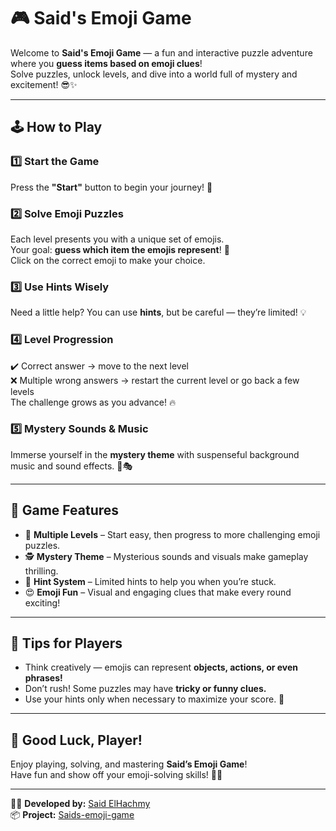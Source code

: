 # 🎮 Said's Emoji Game

Welcome to **Said's Emoji Game** — a fun and interactive puzzle adventure where you **guess items based on emoji clues**!  
Solve puzzles, unlock levels, and dive into a world full of mystery and excitement! 😎✨

---

## 🕹️ How to Play

### 1️⃣ Start the Game
Press the **"Start"** button to begin your journey! 🚀  

### 2️⃣ Solve Emoji Puzzles
Each level presents you with a unique set of emojis.  
Your goal: **guess which item the emojis represent**! 🧩  
Click on the correct emoji to make your choice.

### 3️⃣ Use Hints Wisely
Need a little help? You can use **hints**, but be careful — they’re limited! 💡

### 4️⃣ Level Progression
✔️ Correct answer → move to the next level  
❌ Multiple wrong answers → restart the current level or go back a few levels  
The challenge grows as you advance! 🔥

### 5️⃣ Mystery Sounds & Music
Immerse yourself in the **mystery theme** with suspenseful background music and sound effects. 🎵🎭

---

## 🌟 Game Features

- 🎯 **Multiple Levels** – Start easy, then progress to more challenging emoji puzzles.  
- 🕵️ **Mystery Theme** – Mysterious sounds and visuals make gameplay thrilling.  
- 💬 **Hint System** – Limited hints to help you when you’re stuck.  
- 😍 **Emoji Fun** – Visual and engaging clues that make every round exciting!  

---

## 🧠 Tips for Players

- Think creatively — emojis can represent **objects, actions, or even phrases!**  
- Don’t rush! Some puzzles may have **tricky or funny clues.**  
- Use your hints only when necessary to maximize your score. 🧩  

---

## 🎉 Good Luck, Player!

Enjoy playing, solving, and mastering **Said’s Emoji Game**!  
Have fun and show off your emoji-solving skills! 🎊😄  

---

🧑‍💻 **Developed by:** [Said ElHachmy](https://github.com/saidelhachmy)  
📦 **Project:** [Saids-emoji-game](https://github.com/saidelhachmy/Saids-emoji-game)
